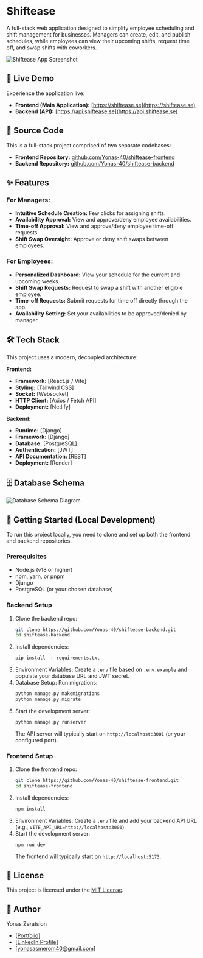 # Shiftease

A full-stack web application designed to simplify employee scheduling and shift management for businesses. Managers can create, edit, and publish schedules, while employees can view their upcoming shifts, request time off, and swap shifts with coworkers.

![Shiftease App Screenshot](/path/to/your/screenshot.png) <!-- See Step 3 -->

## 🚀 Live Demo

Experience the application live:
*   **Frontend (Main Application):** [https://shiftease.se](https://shiftease.se)
*   **Backend (API):** [https://api.shiftease.se](https://api.shiftease.se)

## 📁 Source Code

This is a full-stack project comprised of two separate codebases:
*   **Frontend Repository:** [github.com/Yonas-40/shiftease-frontend](https://github.com/Yonas-40/shiftease-frontend-latest)
*   **Backend Repository:** [github.com/Yonas-40/shiftease-backend](https://github.com/Yonas-40/shiftease-backend-latest)

## ✨ Features

### For Managers:
*   **Intuitive Schedule Creation:** Few clicks for assigning shifts.
*   **Availability Approval:** View and approve/deny employee availabilities.
*   **Time-off Approval:** View and approve/deny employee time-off requests.
*   **Shift Swap Oversight:** Approve or deny shift swaps between employees.

### For Employees:
*   **Personalized Dashboard:** View your schedule for the current and upcoming weeks.
*   **Shift Swap Requests:** Request to swap a shift with another eligible employee.
*   **Time-off Requests:** Submit requests for time off directly through the app.
*   **Availability Setting:** Set your availabilities to be approved/denied by manager.

## 🛠️ Tech Stack

This project uses a modern, decoupled architecture:

**Frontend:**
*   **Framework:** [React.js / Vite]
*   **Styling:** [Tailwind CSS]
*   **Socket:**  [Websocket]
*   **HTTP Client:** [Axios / Fetch API]
*   **Deployment:** [Netlify]

**Backend:**
*   **Runtime:** [Django]
*   **Framework:** [Django]
*   **Database:** [PostgreSQL]
*   **Authentication:** [JWT]
*   **API Documentation:** [REST]
*   **Deployment:** [Render]

## 🗄️ Database Schema

<!-- This is a PRO move. It shows you understand data modeling. -->
![Database Schema Diagram](/path/to/your/database-schema.png) <!-- Optional but impressive -->


## 🚦 Getting Started (Local Development)

To run this project locally, you need to clone and set up both the frontend and backend repositories.

### Prerequisites
*   Node.js (v18 or higher)
*   npm, yarn, or pnpm
*   Django
*   PostgreSQL (or your chosen database)

### Backend Setup
1.  Clone the backend repo:
    ```bash
    git clone https://github.com/Yonas-40/shiftease-backend.git
    cd shiftease-backend
    ```
2.  Install dependencies:
    ```bash
    pip install -r requirements.txt
    ```
3.  Environment Variables: Create a `.env` file based on `.env.example` and populate your database URL and JWT secret.
4.  Database Setup: Run migrations:
    ```bash
    python manage.py makemigrations
    python manage.py migrate
    ```
5.  Start the development server:
    ```bash
    python manage.py runserver
    ```
    The API server will typically start on `http://localhost:3001` (or your configured port).

### Frontend Setup
1.  Clone the frontend repo:
    ```bash
    git clone https://github.com/Yonas-40/shiftease-frontend.git
    cd shiftease-frontend
    ```
2.  Install dependencies:
    ```bash
    npm install
    ```
3.  Environment Variables: Create a `.env` file and add your backend API URL (e.g., `VITE_API_URL=http://localhost:3001`).
4.  Start the development server:
    ```bash
    npm run dev
    ```
    The frontend will typically start on `http://localhost:5173`.

## 📝 License

This project is licensed under the [MIT License](LICENSE).

## 👤 Author

Yonas Zeratsion
- [[Portfolio](https://yonas-portfolio-six.vercel.app/)]
- [[LinkedIn Profile](https://www.linkedin.com/in/yonas-asmerom-92b54622b/)]
- [yonasasmerom40@gmail.com]
